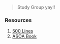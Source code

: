 > Study Group yay!!

### Resources

1. [500 Lines](https://github.com/aosabook/500lines)
2. [ASOA Book](http://aosabook.org/en/index.html)
